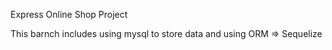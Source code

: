 Express Online Shop Project

This barnch includes using mysql to store data and using ORM => Sequelize